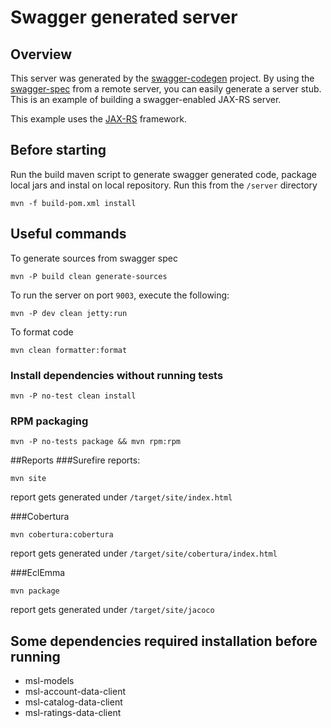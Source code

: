 # Swagger generated server

## Overview
This server was generated by the [swagger-codegen](https://github.com/swagger-api/swagger-codegen) project. By using the 
[swagger-spec](https://github.com/swagger-api/swagger-core/wiki) from a remote server, you can easily generate a server stub.  This
is an example of building a swagger-enabled JAX-RS server.

This example uses the [JAX-RS](https://jax-rs-spec.java.net/) framework.

## Before starting
Run the build maven script to generate swagger generated code, package local jars and instal on local repository. Run this from the `/server` directory
```
mvn -f build-pom.xml install
```

## Useful commands 

To generate sources from swagger spec
```
mvn -P build clean generate-sources
```

To run the server on port `9003`, execute the following:
```
mvn -P dev clean jetty:run
```

To format code
```
mvn clean formatter:format
```

### Install dependencies without running tests 
```
mvn -P no-test clean install
```

### RPM packaging
```
mvn -P no-tests package && mvn rpm:rpm
```

##Reports
###Surefire reports:
```
mvn site
```
report gets generated under `/target/site/index.html`
 
###Cobertura
```
mvn cobertura:cobertura
```
report gets generated under `/target/site/cobertura/index.html`

###EclEmma 
```
mvn package
```
report gets generated under `/target/site/jacoco`

## Some dependencies required installation before running
- msl-models
- msl-account-data-client
- msl-catalog-data-client
- msl-ratings-data-client